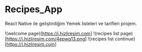 # Recipes_App
React Native ile geliştirdiğim Yemek listeleri ve tarifleri projem.

!(welcome page)[https://i.hizliresim.com]
!(recipes list page)[https://i.hizliresim.com/4epwq13.png]
!(recipes list continue)[https://i.hizliresim.com]
